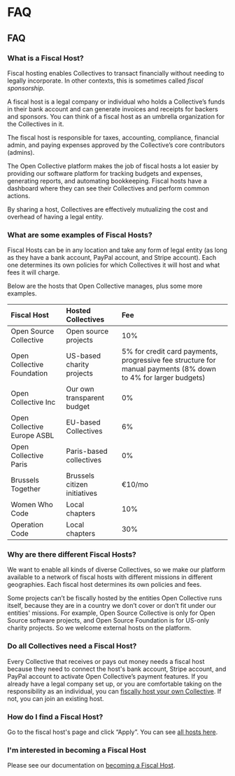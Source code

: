 # FAQ

## FAQ

### What is a Fiscal Host?

Fiscal hosting enables Collectives to transact financially without needing to legally incorporate. In other contexts, this is sometimes called _fiscal sponsorship_.

A fiscal host is a legal company or individual who holds a Collective’s funds in their bank account and can generate invoices and receipts for backers and sponsors. You can think of a fiscal host as an umbrella organization for the Collectives in it.

The fiscal host is responsible for taxes, accounting, compliance, financial admin, and paying expenses approved by the Collective’s core contributors \(admins\).

The Open Collective platform makes the job of fiscal hosts a lot easier by providing our software platform for tracking budgets and expenses, generating reports, and automating bookkeeping. Fiscal hosts have a dashboard where they can see their Collectives and perform common actions.

By sharing a host, Collectives are effectively mutualizing the cost and overhead of having a legal entity.

### What are some examples of Fiscal Hosts?

Fiscal Hosts can be in any location and take any form of legal entity \(as long as they have a bank account, PayPal account, and Stripe account\). Each one determines its own policies for which Collectives it will host and what fees it will charge.

Below are the hosts that Open Collective manages, plus some more examples.

| Fiscal Host | Hosted Collectives | Fee |
| :--- | :--- | :--- |
| Open Source Collective | Open source projects | 10% |
| Open Collective Foundation | US-based charity projects | 5% for credit card payments, progressive fee structure for manual payments \(8% down to 4% for larger budgets\) |
| Open Collective Inc | Our own transparent budget | 0% |
| Open Collective Europe ASBL | EU-based Collectives | 6% |
| Open Collective Paris | Paris-based collectives | 0% |
| Brussels Together | Brussels citizen initiatives | €10/mo |
| Women Who Code | Local chapters | 10% |
| Operation Code | Local chapters | 30% |

### Why are there different Fiscal Hosts?

We want to enable all kinds of diverse Collectives, so we make our platform available to a network of fiscal hosts with different missions in different geographies. Each fiscal host determines its own policies and fees.

Some projects can’t be fiscally hosted by the entities Open Collective runs itself, because they are in a country we don’t cover or don’t fit under our entities' missions. For example, Open Source Collective is only for Open Source software projects, and Open Source Foundation is for US-only charity projects. So we welcome external hosts on the platform.

### Do all Collectives need a Fiscal Host?

Every Collective that receives or pays out money needs a fiscal host because they need to connect the host's bank account, Stripe account, and PayPal account to activate Open Collective’s payment features. If you already have a legal company set up, or you are comfortable taking on the responsibility as an individual, you can [fiscally host your own Collective](become-a-fiscal-host.md). If not, you can join an existing host.

### How do I find a Fiscal Host?

Go to the fiscal host's page and click “Apply”. You can see [all hosts here](https://opencollective.com/hosts).

### I'm interested in becoming a Fiscal Host

Please see our documentation on [becoming a Fiscal Host](become-a-fiscal-host.md).

